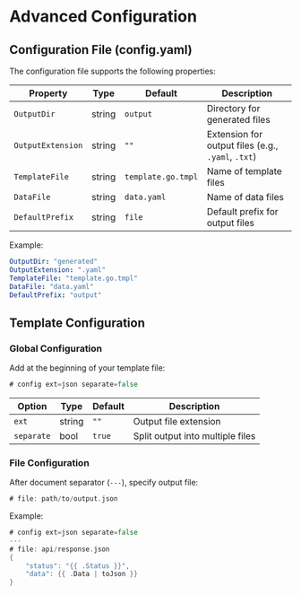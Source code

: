 # Advanced Configuration

## Configuration File (config.yaml)

The configuration file supports the following properties:

| Property | Type | Default | Description |
|----------|------|---------|-------------|
| `OutputDir` | string | `output` | Directory for generated files |
| `OutputExtension` | string | `""` | Extension for output files (e.g., `.yaml`, `.txt`) |
| `TemplateFile` | string | `template.go.tmpl` | Name of template files |
| `DataFile` | string | `data.yaml` | Name of data files |
| `DefaultPrefix` | string | `file` | Default prefix for output files |

Example:
```yaml
OutputDir: "generated"
OutputExtension: ".yaml"
TemplateFile: "template.go.tmpl"
DataFile: "data.yaml"
DefaultPrefix: "output"
```

## Template Configuration

### Global Configuration

Add at the beginning of your template file:
```go
# config ext=json separate=false
```

| Option | Type | Default | Description |
|--------|------|---------|-------------|
| `ext` | string | `""` | Output file extension |
| `separate` | bool | `true` | Split output into multiple files |

### File Configuration

After document separator (`---`), specify output file:
```go
# file: path/to/output.json
```

Example:
```go
# config ext=json separate=false
---
# file: api/response.json
{
    "status": "{{ .Status }}",
    "data": {{ .Data | toJson }}
}
``` 